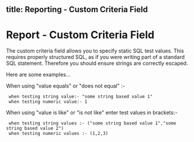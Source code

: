 title: Reporting - Custom Criteria Field
---
# Report - Custom Criteria Field
The custom criteria field allows you to specify static SQL test values. This requires properly structured SQL, as if you were writing part of a standard SQL statement. Therefore you should ensure strings are correctly escaped. 

Here are some examples...

When using "value equals" or "does not equal" :-
```
 when testing string value:- "some string based value 1"
 when testing numeric value:- 1
```

When using "value is like" or "is not like" enter test values in brackets:-
```
 when testing string values :- ("some string based value 1","some string based value 2")
 when testing numeric values :- (1,2,3)
```





